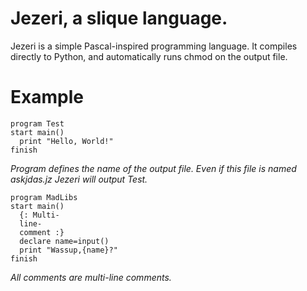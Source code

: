 # Jezeri, a slique language.
Jezeri is a simple Pascal-inspired programming language. It compiles directly to Python, and automatically runs chmod on the output file.
# Example
```
program Test
start main()
  print "Hello, World!"
finish
```
_Program defines the name of the output file. Even if this file is named askjdas.jz Jezeri will output Test._
```
program MadLibs
start main()
  {: Multi-
  line-
  comment :}
  declare name=input()
  print "Wassup,{name}?"
finish
```
_All comments are multi-line comments._
